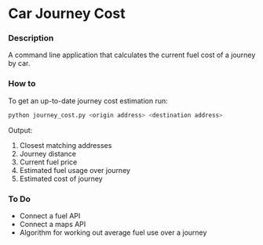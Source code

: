 # Car Journey Cost

### Description
A command line application that calculates the current fuel cost of a journey by car.

### How to
To get an up-to-date journey cost estimation run:
```bash
python journey_cost.py <origin address> <destination address>
```
Output:
1. Closest matching addresses
2. Journey distance
3. Current fuel price
4. Estimated fuel usage over journey
5. Estimated cost of journey

### To Do
- Connect a fuel API
- Connect a maps API
- Algorithm for working out average fuel use over a journey




